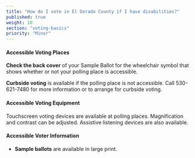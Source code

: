 ```yaml
---
title: "How do I vote in El Dorado County if I have disabilities?"
published: true
weight: 10
section: "voting-basics"
priority: "Minor"
---
```


#### Accessible Voting Places  

**Check the back cover** of your Sample Ballot for the wheelchair symbol that shows whether or not your polling place is accessible.  

**Curbside voting** is available if the polling place is not accessible.  Call 530-621-7480 for more information or to arrange for curbside voting.  

#### Accessible Voting Equipment  

Touchscreen voting devices are available at polling places. Magnification and contrast can be adjusted.  Assistive listening devices are also available.   

#### Accessible Voter Information  

- **Sample ballots** are available in large print.  
 

